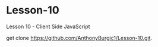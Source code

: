 # Lesson-10
Lesson 10 - Client Side JavaScript

get clone https://github.com/AnthonyBurgic1/Lesson-10.git.
